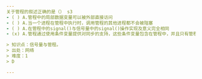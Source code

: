 ```yaml
---
关于管程的叙述正确的是（） s3
- ( ) A.管程中的局部数据变量可以被外部直接访问
- ( ) A.当一个进程在管程中执行时，调用管程的其他进程都不会被阻塞
- ( ) A.在管程中的signal()与信号量中的signal()操作实现及意义完全相同
- (x) A.管程通过使用条件变量提供对同步的支持，这些条件变量包含在管程中，并且只有管程才能访问

> 知识点：信号量与管程。
> 出处：网络
> 难度：1
> D

---
```

